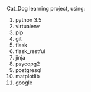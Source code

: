 Cat_Dog learning project, using:
1. python 3.5
2. virtualenv
3. pip
4. git
5. flask
6. flask_restful
7. jinja
8. psycopg2
9. postgresql
10. matplotlib
11. google